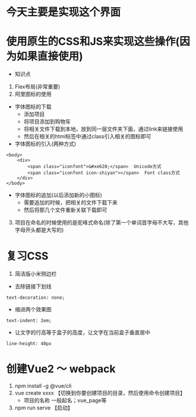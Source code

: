 # 今天主要是实现这个界面
# 使用原生的CSS和JS来实现这些操作(因为如果直接使用)
- 知识点
1. Flex布局(非常重要)
2. 阿里图标的使用
- 字体图标的下载
    - 添加项目
    - 将项目添加到购物车
    - 将相关文件下载到本地，放到同一层文件夹下面，通过link来链接使用
    - 然后在相关的html标签中通过class引入相关的图标即可
- 字体图标的引入(两种方式)
```
<body>
    <div>
        <span class="iconfont">&#xe620;</span>  Unicode方式
        <span class="iconfont icon-shiyan"></span>  Font class方式
    </div>
</body>
```
- 字体图标的追加(以后添加新的小图标)
    - 需要追加的时候，把相关的文件下载下来
    - 然后将那几个文件重新关联下载即可
3. 项目在命名的时候使用的是驼峰式命名(除了第一个单词首字母不大写，其他字母开头都是大写的)

# 复习CSS
1. 简洁版小米侧边栏
- 去除链接下划线
```
text-decoration: none;
```
- 缩进两个效果图
```
text-indent: 2em;
```
- 让文字的行高等于盒子的高度，让文字在当前盒子垂直居中
```
line-height: 40px
```
# 创建Vue2 ～ webpack
1. npm install -g @vue/cli
2. vue create xxxx 【切换到你要创建项目的目录，然后使用命令创建项目】
    - 项目的名称 一般起名；vue_page等
3. npm run serve 【启动】



